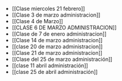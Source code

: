 - [[Clase miercoles 21 febrero]] 
- [[Clase 3 de marzo administracion]]
- [[Clase 4 de Marzo]] 
- [[CLASE 6 DE MARZO ADMINISTRACION]]
- [[Clase de 7 de enero administracion]]
- [[Clase 14 de marzo administracion]]
- [[clase 20 de marzo administracion]]
- [[Clase 21 de marzo administracion]] 
- [[Clase del 25 de marzo administración]] 
- [[clase 11 abril administración]] 
- [[clase 25 de abril administración]] 